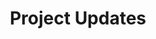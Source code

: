 ---
title: "Project Updates"
image: "chicken_plucker/finger-plate-used-640.jpg"
alt_txt: "homemade chicken plucker finger plate after 2 years use"
translationKey: "Updates"
summary: "This section contains updates and follow ups to previous projects"
---